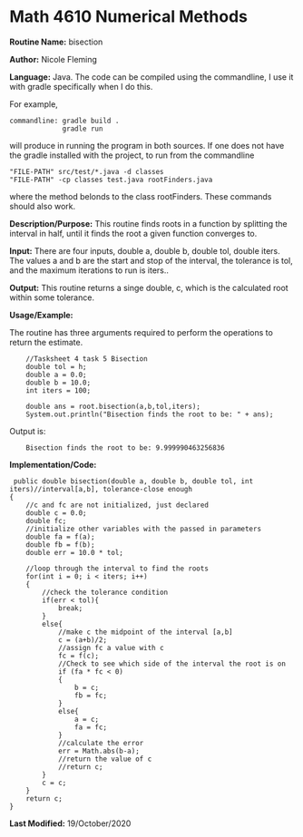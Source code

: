 # Math 4610 Numerical Methods

**Routine Name:**           bisection

**Author:** Nicole Fleming

**Language:** Java. The code can be compiled using the commandline, I use it with gradle specifically when I do this.

For example,

    commandline: gradle build .
                 gradle run

will produce in running the program in both sources. If one does not have the gradle installed with the project, to run from the commandline

    "FILE-PATH" src/test/*.java -d classes
    "FILE-PATH" -cp classes test.java rootFinders.java
    
where the method belonds to the class rootFinders. These commands should also work.

**Description/Purpose:** This routine finds roots in a function by splitting the interval in half, until it finds the root a given function converges to. 

**Input:** There are four inputs, double a, double b, double tol, double iters. The values a and b are the start and stop of the interval, the tolerance is tol, and the maximum iterations to run is iters..
 

**Output:** This routine returns a singe double, c, which is the calculated root within some tolerance. 

**Usage/Example:**

The routine has three arguments required to perform the operations to return the estimate. 

        //Tasksheet 4 task 5 Bisection
        double tol = h;
        double a = 0.0;
        double b = 10.0;
        int iters = 100;
        
        double ans = root.bisection(a,b,tol,iters);
        System.out.println("Bisection finds the root to be: " + ans);

Output is:
     
        Bisection finds the root to be: 9.999990463256836



**Implementation/Code:** 

     public double bisection(double a, double b, double tol, int iters)//interval[a,b], tolerance-close enough
    {
        //c and fc are not initialized, just declared
        double c = 0.0;
        double fc;
        //initialize other variables with the passed in parameters
        double fa = f(a);
        double fb = f(b);
        double err = 10.0 * tol;

        //loop through the interval to find the roots
        for(int i = 0; i < iters; i++)
        {
            //check the tolerance condition
            if(err < tol){
                break;
            }
            else{
                //make c the midpoint of the interval [a,b]
                c = (a+b)/2;
                //assign fc a value with c
                fc = f(c);
                //Check to see which side of the interval the root is on
                if (fa * fc < 0)
                {
                    b = c;
                    fb = fc;
                }
                else{
                    a = c;
                    fa = fc;
                }
                //calculate the error
                err = Math.abs(b-a);
                //return the value of c
                //return c;
            }
            c = c;
        }
        return c;
    }
    
**Last Modified:** 19/October/2020
